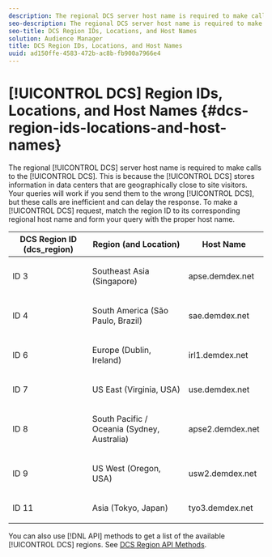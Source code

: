 ```yaml
---
description: The regional DCS server host name is required to make calls to the DCS. This is because the DCS stores information in data centers that are geographically close to site visitors. Your queries will work if you send them to the wrong DCS, but these calls are inefficient and can delay the response. To make a DCS request, match the region ID to its corresponding regional host name and form your query with the proper host name.
seo-description: The regional DCS server host name is required to make calls to the DCS. This is because the DCS stores information in data centers that are geographically close to site visitors. Your queries will work if you send them to the wrong DCS, but these calls are inefficient and can delay the response. To make a DCS request, match the region ID to its corresponding regional host name and form your query with the proper host name.
seo-title: DCS Region IDs, Locations, and Host Names
solution: Audience Manager
title: DCS Region IDs, Locations, and Host Names
uuid: ad150ffe-4583-472b-ac8b-fb900a7966e4
---
```


# [!UICONTROL DCS] Region IDs, Locations, and Host Names {#dcs-region-ids-locations-and-host-names}

The regional [!UICONTROL DCS] server host name is required to make calls to the [!UICONTROL DCS]. This is because the [!UICONTROL DCS] stores information in data centers that are geographically close to site visitors. Your queries will work if you send them to the wrong [!UICONTROL DCS], but these calls are inefficient and can delay the response. To make a [!UICONTROL DCS] request, match the region ID to its corresponding regional host name and form your query with the proper host name.

<table id="table_643212E4F9C64DFF9443904B01D89CB3"> 
 <thead> 
  <tr> 
   <th colname="col1" class="entry"> DCS Region ID (dcs_region) </th> 
   <th colname="col2" class="entry"> Region (and Location) </th> 
   <th colname="col3" class="entry"> Host Name </th> 
  </tr> 
 </thead>
 <tbody> 
  <tr> 
   <td colname="col1"> <p>ID 3 </p> </td> 
   <td colname="col2"> <p>Southeast Asia (Singapore) </p> </td> 
   <td colname="col3"> <p> <span class="codeph"> apse.demdex.net</span> </p> </td> 
  </tr> 
  <tr> 
   <td colname="col1"> <p>ID 4 </p> </td> 
   <td colname="col2"> <p>South America (São Paulo, Brazil) </p> </td> 
   <td colname="col3"> <p> <span class="codeph"> sae.demdex.net</span> </p> </td> 
  </tr> 
  <tr> 
   <td colname="col1"> <p>ID 6 </p> </td> 
   <td colname="col2"> <p>Europe (Dublin, Ireland) </p> </td> 
   <td colname="col3"> <p> <span class="codeph"> irl1.demdex.net</span> </p> </td> 
  </tr> 
  <tr> 
   <td colname="col1"> <p>ID 7 </p> </td> 
   <td colname="col2"> <p>US East (Virginia, USA) </p> </td> 
   <td colname="col3"> <p> <span class="codeph"> use.demdex.net</span> </p> </td> 
  </tr> 
  <tr> 
   <td colname="col1"> <p>ID 8 </p> </td> 
   <td colname="col2"> <p>South Pacific / Oceania (Sydney, Australia) </p> </td> 
   <td colname="col3"> <p> <span class="codeph"> apse2.demdex.net</span> </p> </td> 
  </tr> 
  <tr> 
   <td colname="col1"> <p>ID 9 </p> </td> 
   <td colname="col2"> <p>US West (Oregon, USA) </p> </td> 
   <td colname="col3"> <p> <span class="codeph"> usw2.demdex.net</span> </p> </td> 
  </tr> 
  <tr> 
   <td colname="col1"> <p>ID 11 </p> </td> 
   <td colname="col2"> <p>Asia (Tokyo, Japan) </p> </td> 
   <td colname="col3"> <p> <span class="codeph"> tyo3.demdex.net</span> </p> </td> 
  </tr> 
 </tbody> 
</table>

You can also use [!DNL API] methods to get a list of the available [!UICONTROL DCS] regions. See [DCS Region API Methods](../../../api/rest-api-main/aam-api-dcs-regions.md).